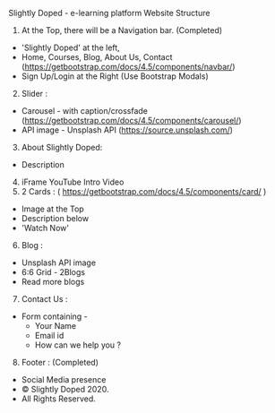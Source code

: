 Slightly Doped - e-learning platform
Website Structure


1. At the Top, there will be a Navigation bar. (Completed)
* 'Slightly Doped' at the left,
* Home, Courses, Blog, About Us, Contact (https://getbootstrap.com/docs/4.5/components/navbar/)
* Sign Up/Login at the Right (Use Bootstrap Modals)
2. Slider :
* Carousel - with caption/crossfade (https://getbootstrap.com/docs/4.5/components/carousel/)
* API image - Unsplash API (https://source.unsplash.com/)
3. About Slightly Doped:
* Description
4. iFrame YouTube Intro Video
5. 2 Cards : ( https://getbootstrap.com/docs/4.5/components/card/ )
* Image at the Top
* Description below
* 'Watch Now'
6. Blog :
* Unsplash API image
* 6:6 Grid - 2Blogs
* Read more blogs
7. Contact Us : 
* Form containing - 
   * Your Name
   * Email id
   * How can we help you ?
8. Footer : (Completed)
* Social Media presence
* © Slightly Doped 2020.
* All Rights Reserved.
